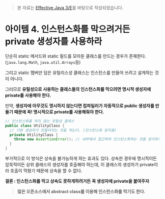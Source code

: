 > 본 자료는 [Effective Java 3/E]()를 바탕으로 작성되었습니다.

# 아이템 4. 인스턴스화를 막으려거든 private 생성자를 사용하라

단순히 static 메서드와 static 필드를 모아둔 클래스를 만드는 경우가 존재한다. (`java.lang.Math`, `java.util.Arrays`등)

그리고 static 멤버만 담은 유틸리스성 클래스는 인스턴스를 만들어 쓰려고 설계하는 것이 아니다.

그러므로 **유틸성으로 사용하는 클래스들의 인스턴스화를 막으려면 명시적 생성자에 private를 사용해야 한다.**

만약, **생성자에 아무것도 명시하지 않는다면 컴파일러가 자동적으로 public 생성자를 만들기 때문에 꼭! 명시적으로 private를 사용해줘야 한다.**

```java
// 인스턴스화를 하지 않는 유틸성 클래스
public class UtilityClass {
  // 기본 생성자가 만들어지는 것을 막는다. (인스턴스화 방지용)
  private UtilityClass {
    throw new AssertionError(); // 내부에서 접근하여 인스턴스화하는 것을 방지하기 위한 예외처리.
  }
}
```

부가적으로 이 방식은 상속을 불가능하게 하는 효과도 있다. 상속한 경우에 명시적이든 암묵적이든 상위 클래스의 생성자를 호출해야 하는데, 이 클래스의 생성자가 private이라 호출이 막혔기 때문에 상속을 할 수 없다.

**결론 : 인스턴스화를 막고 상속도 못하게하려거든 꼭 생성자에 private을 붙여주자**

> **많은 오픈소스에서 abstract class를 이용해 인스턴스화를 막기도 한다.**

